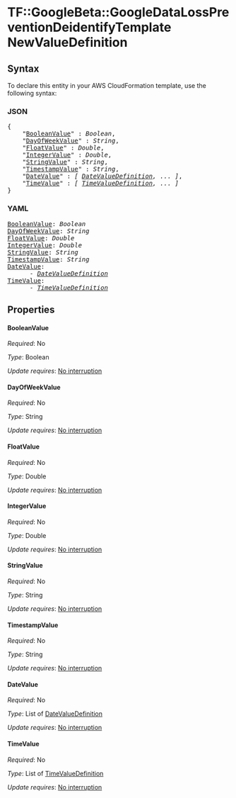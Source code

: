 # TF::GoogleBeta::GoogleDataLossPreventionDeidentifyTemplate NewValueDefinition

## Syntax

To declare this entity in your AWS CloudFormation template, use the following syntax:

### JSON

<pre>
{
    "<a href="#booleanvalue" title="BooleanValue">BooleanValue</a>" : <i>Boolean</i>,
    "<a href="#dayofweekvalue" title="DayOfWeekValue">DayOfWeekValue</a>" : <i>String</i>,
    "<a href="#floatvalue" title="FloatValue">FloatValue</a>" : <i>Double</i>,
    "<a href="#integervalue" title="IntegerValue">IntegerValue</a>" : <i>Double</i>,
    "<a href="#stringvalue" title="StringValue">StringValue</a>" : <i>String</i>,
    "<a href="#timestampvalue" title="TimestampValue">TimestampValue</a>" : <i>String</i>,
    "<a href="#datevalue" title="DateValue">DateValue</a>" : <i>[ <a href="datevaluedefinition.md">DateValueDefinition</a>, ... ]</i>,
    "<a href="#timevalue" title="TimeValue">TimeValue</a>" : <i>[ <a href="timevaluedefinition.md">TimeValueDefinition</a>, ... ]</i>
}
</pre>

### YAML

<pre>
<a href="#booleanvalue" title="BooleanValue">BooleanValue</a>: <i>Boolean</i>
<a href="#dayofweekvalue" title="DayOfWeekValue">DayOfWeekValue</a>: <i>String</i>
<a href="#floatvalue" title="FloatValue">FloatValue</a>: <i>Double</i>
<a href="#integervalue" title="IntegerValue">IntegerValue</a>: <i>Double</i>
<a href="#stringvalue" title="StringValue">StringValue</a>: <i>String</i>
<a href="#timestampvalue" title="TimestampValue">TimestampValue</a>: <i>String</i>
<a href="#datevalue" title="DateValue">DateValue</a>: <i>
      - <a href="datevaluedefinition.md">DateValueDefinition</a></i>
<a href="#timevalue" title="TimeValue">TimeValue</a>: <i>
      - <a href="timevaluedefinition.md">TimeValueDefinition</a></i>
</pre>

## Properties

#### BooleanValue

_Required_: No

_Type_: Boolean

_Update requires_: [No interruption](https://docs.aws.amazon.com/AWSCloudFormation/latest/UserGuide/using-cfn-updating-stacks-update-behaviors.html#update-no-interrupt)

#### DayOfWeekValue

_Required_: No

_Type_: String

_Update requires_: [No interruption](https://docs.aws.amazon.com/AWSCloudFormation/latest/UserGuide/using-cfn-updating-stacks-update-behaviors.html#update-no-interrupt)

#### FloatValue

_Required_: No

_Type_: Double

_Update requires_: [No interruption](https://docs.aws.amazon.com/AWSCloudFormation/latest/UserGuide/using-cfn-updating-stacks-update-behaviors.html#update-no-interrupt)

#### IntegerValue

_Required_: No

_Type_: Double

_Update requires_: [No interruption](https://docs.aws.amazon.com/AWSCloudFormation/latest/UserGuide/using-cfn-updating-stacks-update-behaviors.html#update-no-interrupt)

#### StringValue

_Required_: No

_Type_: String

_Update requires_: [No interruption](https://docs.aws.amazon.com/AWSCloudFormation/latest/UserGuide/using-cfn-updating-stacks-update-behaviors.html#update-no-interrupt)

#### TimestampValue

_Required_: No

_Type_: String

_Update requires_: [No interruption](https://docs.aws.amazon.com/AWSCloudFormation/latest/UserGuide/using-cfn-updating-stacks-update-behaviors.html#update-no-interrupt)

#### DateValue

_Required_: No

_Type_: List of <a href="datevaluedefinition.md">DateValueDefinition</a>

_Update requires_: [No interruption](https://docs.aws.amazon.com/AWSCloudFormation/latest/UserGuide/using-cfn-updating-stacks-update-behaviors.html#update-no-interrupt)

#### TimeValue

_Required_: No

_Type_: List of <a href="timevaluedefinition.md">TimeValueDefinition</a>

_Update requires_: [No interruption](https://docs.aws.amazon.com/AWSCloudFormation/latest/UserGuide/using-cfn-updating-stacks-update-behaviors.html#update-no-interrupt)


